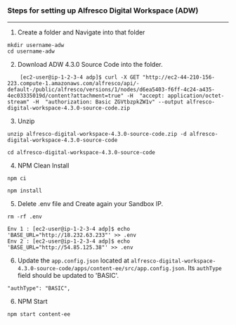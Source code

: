 ### Steps for setting up Alfresco Digital Workspace (ADW)

--------------------


1. Create a folder and Navigate into that folder
```
mkdir username-adw
cd username-adw
```

2.  Download ADW 4.3.0 Source Code into the folder.
```
    [ec2-user@ip-1-2-3-4 adp]$ curl -X GET "http://ec2-44-210-156-223.compute-1.amazonaws.com/alfresco/api/-default-/public/alfresco/versions/1/nodes/d6ea5403-f6ff-4c24-a435-4ec03335019d/content?attachment=true" -H  "accept: application/octet-stream" -H  "authorization: Basic ZGVtbzpkZW1v" --output alfresco-digital-workspace-4.3.0-source-code.zip
```

3. Unzip
```
unzip alfresco-digital-workspace-4.3.0-source-code.zip -d alfresco-digital-workspace-4.3.0-source-code

cd alfresco-digital-workspace-4.3.0-source-code

```

4. NPM Clean Install
```
npm ci

npm install
```

5. Delete .env file and Create again your Sandbox IP.
```
rm -rf .env

Env 1 : [ec2-user@ip-1-2-3-4 adp]$ echo 'BASE_URL="http://18.232.63.233"' >> .env
Env 2 : [ec2-user@ip-1-2-3-4 adp]$ echo 'BASE_URL="http://54.85.125.38"' >> .env

```

6. Update the `app.config.json` located at `alfresco-digital-workspace-4.3.0-source-code/apps/content-ee/src/app.config.json`.
   Its `authType` field should be updated to 'BASIC'.
```
"authType": "BASIC",
```

6. NPM Start
```
npm start content-ee
```
